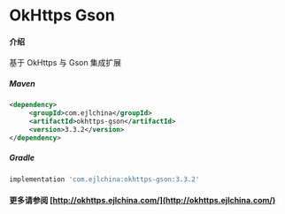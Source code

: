 # OkHttps Gson

#### 介绍

基于 OkHttps 与 Gson 集成扩展


##### Maven

```xml
<dependency>
     <groupId>com.ejlchina</groupId>
     <artifactId>okhttps-gson</artifactId>
     <version>3.3.2</version>
</dependency>
```

##### Gradle

```groovy
implementation 'com.ejlchina:okhttps-gson:3.3.2'
```

#### 更多请参阅 [http://okhttps.ejlchina.com/](http://okhttps.ejlchina.com/)
